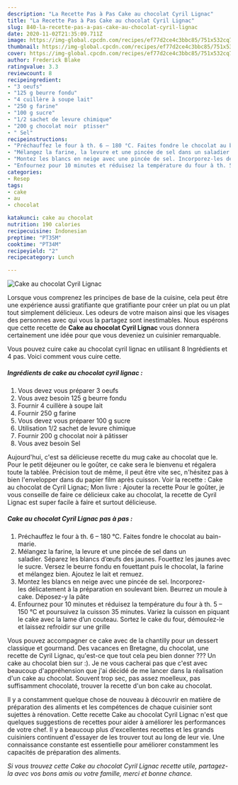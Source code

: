 ```yaml
---
description: "La Recette Pas à Pas Cake au chocolat Cyril Lignac"
title: "La Recette Pas à Pas Cake au chocolat Cyril Lignac"
slug: 840-la-recette-pas-a-pas-cake-au-chocolat-cyril-lignac
date: 2020-11-02T21:35:09.711Z
image: https://img-global.cpcdn.com/recipes/ef77d2ce4c3bbc85/751x532cq70/cake-au-chocolat-cyril-lignac-photo-principale-de-la-recette.jpg
thumbnail: https://img-global.cpcdn.com/recipes/ef77d2ce4c3bbc85/751x532cq70/cake-au-chocolat-cyril-lignac-photo-principale-de-la-recette.jpg
cover: https://img-global.cpcdn.com/recipes/ef77d2ce4c3bbc85/751x532cq70/cake-au-chocolat-cyril-lignac-photo-principale-de-la-recette.jpg
author: Frederick Blake
ratingvalue: 3.3
reviewcount: 8
recipeingredient:
- "3 oeufs"
- "125 g beurre fondu"
- "4 cuillère à soupe lait"
- "250 g farine"
- "100 g sucre"
- "1/2 sachet de levure chimique"
- "200 g chocolat noir  ptisser"
- " Sel"
recipeinstructions:
- "Préchauffez le four à th. 6 – 180 °C. Faites fondre le chocolat au bain-marie."
- "Mélangez la farine, la levure et une pincée de sel dans un saladier. Séparez les blancs d’œufs des jaunes. Fouettez les jaunes avec le sucre. Versez le beurre fondu en fouettant puis le chocolat, la farine et mélangez bien. Ajoutez le lait et remuez."
- "Montez les blancs en neige avec une pincée de sel. Incorporez-les délicatement à la préparation en soulevant bien. Beurrez un moule à cake. Déposez-y la pâte"
- "Enfournez pour 10 minutes et réduisez la température du four à th. 5 – 150 °C et poursuivez la cuisson 35 minutes. Variez la cuisson en piquant le cake avec la lame d’un couteau. Sortez le cake du four, démoulez-le et laissez refroidir sur une grille"
categories:
- Resep
tags:
- cake
- au
- chocolat

katakunci: cake au chocolat 
nutrition: 190 calories
recipecuisine: Indonesian
preptime: "PT35M"
cooktime: "PT34M"
recipeyield: "2"
recipecategory: Lunch

---
```



![Cake au chocolat Cyril Lignac](https://img-global.cpcdn.com/recipes/ef77d2ce4c3bbc85/751x532cq70/cake-au-chocolat-cyril-lignac-photo-principale-de-la-recette.jpg)

Lorsque vous comprenez les principes de base de la cuisine, cela peut être une expérience aussi gratifiante que gratifiante pour créer un plat ou un plat tout simplement délicieux. Les odeurs de votre maison ainsi que les visages des personnes avec qui vous la partagez sont inestimables. Nous espérons que cette recette de <strong> Cake au chocolat Cyril Lignac </strong> vous donnera certainement une idée pour que vous deveniez un cuisinier remarquable.

<!--inarticleads1-->

Vous pouvez cuire cake au chocolat cyril lignac en utilisant 8 Ingrédients et 4 pas. Voici comment vous cuire cette.

##### Ingrédients de cake au chocolat cyril lignac :

1. Vous devez vous préparer 3 oeufs
1. Vous avez besoin 125 g beurre fondu
1. Fournir 4 cuillère à soupe lait
1. Fournir 250 g farine
1. Vous devez vous préparer 100 g sucre
1. Utilisation 1/2 sachet de levure chimique
1. Fournir 200 g chocolat noir à pâtisser
1. Vous avez besoin  Sel


Aujourd&#39;hui, c&#39;est sa délicieuse recette du mug cake au chocolat que le. Pour le petit déjeuner ou le goûter, ce cake sera le bienvenu et régalera toute la tablée. Précision tout de même, il peut être vite sec, n&#39;hésitez pas à bien l&#39;envelopper dans du papier film après cuisson. Voir la recette : Cake au chocolat de Cyril Lignac; Mon livre : Ajouter la recette Pour le goûter, je vous conseille de faire ce délicieux cake au chocolat, la recette de Cyril Lignac est super facile à faire et surtout délicieuse. 

<!--inarticleads2-->

##### Cake au chocolat Cyril Lignac pas à pas :

1. Préchauffez le four à th. 6 – 180 °C. Faites fondre le chocolat au bain-marie.
1. Mélangez la farine, la levure et une pincée de sel dans un saladier. Séparez les blancs d’œufs des jaunes. Fouettez les jaunes avec le sucre. Versez le beurre fondu en fouettant puis le chocolat, la farine et mélangez bien. Ajoutez le lait et remuez.
1. Montez les blancs en neige avec une pincée de sel. Incorporez-les délicatement à la préparation en soulevant bien. Beurrez un moule à cake. Déposez-y la pâte
1. Enfournez pour 10 minutes et réduisez la température du four à th. 5 – 150 °C et poursuivez la cuisson 35 minutes. Variez la cuisson en piquant le cake avec la lame d’un couteau. Sortez le cake du four, démoulez-le et laissez refroidir sur une grille


Vous pouvez accompagner ce cake avec de la chantilly pour un dessert classique et gourmand. Des vacances en Bretagne, du chocolat, une recette de Cyril Lignac, qu&#39;est-ce que tout cela peu bien donner ??? Un cake au chocolat bien sur :). Je ne vous cacherai pas que c&#39;est avec beaucoup d&#39;appréhension que j&#39;ai décidé de me lancer dans la réalisation d&#39;un cake au chocolat. Souvent trop sec, pas assez moelleux, pas suffisamment chocolaté, trouver la recette d&#39;un bon cake au chocolat. 

<!--inarticleads1-->

<p>
Il y a constamment quelque chose de nouveau à découvrir en matière de préparation des aliments et les compétences de chaque cuisinier sont sujettes à rénovation. Cette recette Cake au chocolat Cyril Lignac n'est que quelques suggestions de recettes pour aider à améliorer les performances de votre chef. Il y a beaucoup plus d'excellentes recettes et les grands cuisiniers continuent d'essayer de les trouver tout au long de leur vie. Une connaissance constante est essentielle pour améliorer constamment les capacités de préparation des aliments.
</p>

<p>
<i>Si vous trouvez cette Cake au chocolat Cyril Lignac recette utile, partagez-la avec vos bons amis ou votre famille, merci et bonne chance.</i>
</p>
